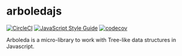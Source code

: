 # arboledajs
[![CircleCI](https://circleci.com/gh/alberto-f/arboledajs.svg?style=svg&circle-token=aa204ac083934f06790bc23175fdde34e45c3c34)](https://circleci.com/gh/alberto-f/arboledajs)
[![JavaScript Style Guide](https://img.shields.io/badge/code_style-standard-brightgreen.svg)](https://standardjs.com)
[![codecov](https://codecov.io/gh/alberto-f/arboledajs/branch/master/graph/badge.svg?token=KeLug7MxBZ)](https://codecov.io/gh/alberto-f/arboledajs)

Arboleda is a micro-library to work with Tree-like data structures in Javascript.
